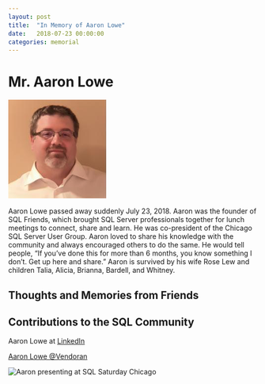 ```yaml
---
layout: post
title:  "In Memory of Aaron Lowe"
date:   2018-07-23 00:00:00
categories: memorial
---
```

# Mr. Aaron Lowe
![Aaron Lowe <](/assets/images/aaronlowe.png)

Aaron Lowe passed away suddenly July 23, 2018. Aaron was the founder of SQL Friends, which brought SQL Server professionals together for lunch meetings to connect, share and learn. He was co-president of the Chicago SQL Server User Group. Aaron loved to share his knowledge with the community and always encouraged others to do the same. He would tell people, “If you’ve done this for more than 6 months, you know something I don’t. Get up here and share.” Aaron is survived by his wife Rose Lew and children Talia, Alicia, Brianna, Bardell, and Whitney.

## Thoughts and Memories from Friends


## Contributions to the SQL Community

Aaron Lowe at [LinkedIn](https://www.linkedin.com/in/aaronlowe/)

[Aaron Lowe @Vendoran](https://twitter.com/vendoran?lang=en)

![Aaron presenting at  SQL Saturday Chicago](https://www.flickr.com/photos/78779574@N00/5562720387)